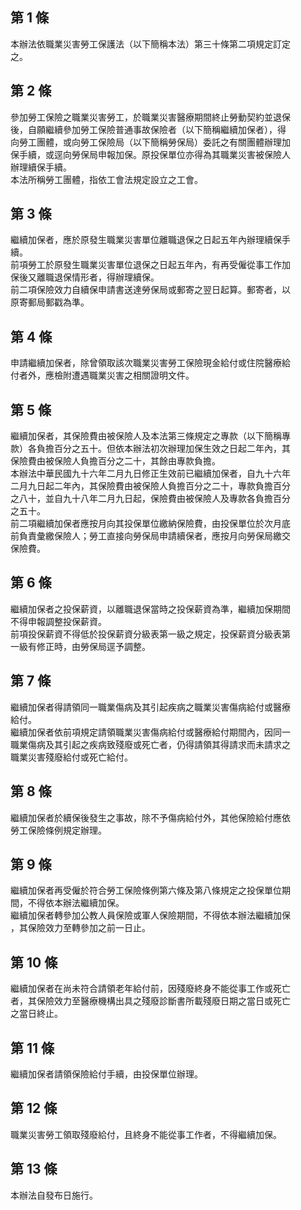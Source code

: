 第 1 條
-------
本辦法依職業災害勞工保護法（以下簡稱本法）第三十條第二項規定訂定  
之。

第 2 條
-------
參加勞工保險之職業災害勞工，於職業災害醫療期間終止勞動契約並退保  
後，自願繼續參加勞工保險普通事故保險者（以下簡稱繼續加保者），得  
向勞工團體，或向勞工保險局（以下簡稱勞保局）委託之有關團體辦理加  
保手續，或逕向勞保局申報加保。原投保單位亦得為其職業災害被保險人  
辦理續保手續。  
本法所稱勞工團體，指依工會法規定設立之工會。

第 3 條
-------
繼續加保者，應於原發生職業災害單位離職退保之日起五年內辦理續保手  
續。  
前項勞工於原發生職業災害單位退保之日起五年內，有再受僱從事工作加  
保後又離職退保情形者，得辦理續保。  
前二項保險效力自續保申請書送達勞保局或郵寄之翌日起算。郵寄者，以  
原寄郵局郵戳為準。

第 4 條
-------
申請繼續加保者，除曾領取該次職業災害勞工保險現金給付或住院醫療給  
付者外，應檢附遭遇職業災害之相關證明文件。

第 5 條
-------
繼續加保者，其保險費由被保險人及本法第三條規定之專款（以下簡稱專  
款）各負擔百分之五十。但依本辦法初次辦理加保生效之日起二年內，其  
保險費由被保險人負擔百分之二十，其餘由專款負擔。   
本辦法中華民國九十六年二月九日修正生效前已繼續加保者，自九十六年  
二月九日起二年內，其保險費由被保險人負擔百分之二十，專款負擔百分  
之八十，並自九十八年二月九日起，保險費由被保險人及專款各負擔百分  
之五十。   
前二項繼續加保者應按月向其投保單位繳納保險費，由投保單位於次月底  
前負責彙繳保險人；勞工直接向勞保局申請續保者，應按月向勞保局繳交  
保險費。

第 6 條
-------
繼續加保者之投保薪資，以離職退保當時之投保薪資為準，繼續加保期間  
不得申報調整投保薪資。  
前項投保薪資不得低於投保薪資分級表第一級之規定，投保薪資分級表第  
一級有修正時，由勞保局逕予調整。

第 7 條
-------
繼續加保者得請領同一職業傷病及其引起疾病之職業災害傷病給付或醫療  
給付。  
繼續加保者依前項規定請領職業災害傷病給付或醫療給付期間內，因同一  
職業傷病及其引起之疾病致殘廢或死亡者，仍得請領其得請求而未請求之  
職業災害殘廢給付或死亡給付。

第 8 條
-------
繼續加保者於續保後發生之事故，除不予傷病給付外，其他保險給付應依  
勞工保險條例規定辦理。

第 9 條
-------
繼續加保者再受僱於符合勞工保險條例第六條及第八條規定之投保單位期  
間，不得依本辦法繼續加保。  
繼續加保者轉參加公教人員保險或軍人保險期間，不得依本辦法繼續加保  
，其保險效力至轉參加之前一日止。

第 10 條
--------
繼續加保者在尚未符合請領老年給付前，因殘廢終身不能從事工作或死亡  
者，其保險效力至醫療機構出具之殘廢診斷書所載殘廢日期之當日或死亡  
之當日終止。

第 11 條
--------
繼續加保者請領保險給付手續，由投保單位辦理。

第 12 條
--------
職業災害勞工領取殘廢給付，且終身不能從事工作者，不得繼續加保。

第 13 條
--------
本辦法自發布日施行。

